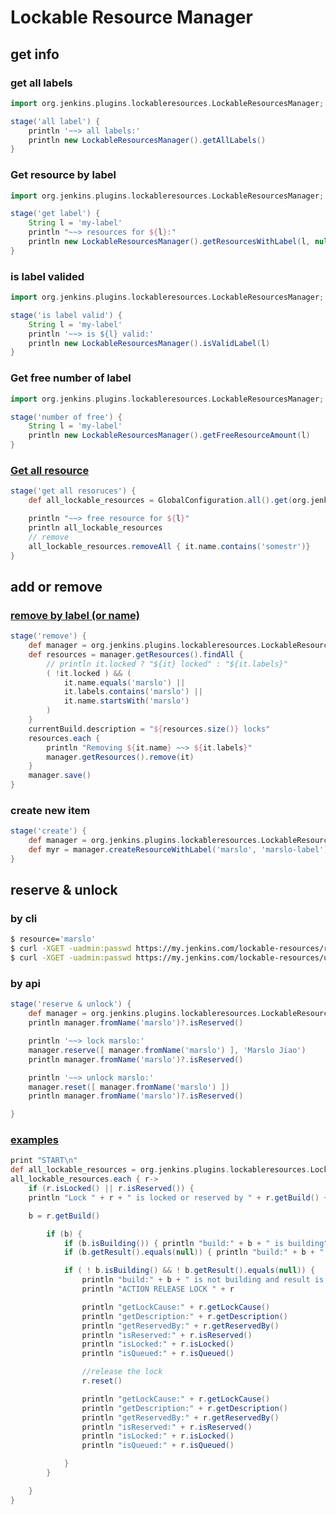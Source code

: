 
# Lockable Resource Manager

## get info

### get all labels
```groovy
import org.jenkins.plugins.lockableresources.LockableResourcesManager;

stage('all label') {
    println '~~> all labels:'
    println new LockableResourcesManager().getAllLabels()
}
```

### Get resource by label
```groovy
import org.jenkins.plugins.lockableresources.LockableResourcesManager;

stage('get label') {
    String l = 'my-label'
    println "~~> resources for ${l}:"
    println new LockableResourcesManager().getResourcesWithLabel(l, null)
}
```


### is label valided
```groovy
import org.jenkins.plugins.lockableresources.LockableResourcesManager;

stage('is label valid') {
    String l = 'my-label'
    println '~~> is ${l} valid:'
    println new LockableResourcesManager().isValidLabel(l)
}
```

### Get free number of label
```groovy
import org.jenkins.plugins.lockableresources.LockableResourcesManager;

stage('number of free') {
    String l = 'my-label'
    println new LockableResourcesManager().getFreeResourceAmount(l)
}
```


### [Get all resource](https://issues.jenkins-ci.org/browse/JENKINS-46235?focusedCommentId=345401&page=com.atlassian.jira.plugin.system.issuetabpanels%3Acomment-tabpanel#comment-345401)
```groovy
stage('get all resoruces') {
    def all_lockable_resources = GlobalConfiguration.all().get(org.jenkins.plugins.lockableresources.LockableResourcesManager.class).resources

    println "~~> free resource for ${l}"
    println all_lockable_resources
    // remove
    all_lockable_resources.removeAll { it.name.contains('somestr')}
}
```

## add or remove
### [remove by label (or name)](https://issues.jenkins-ci.org/browse/JENKINS-38906?focusedCommentId=353245&page=com.atlassian.jira.plugin.system.issuetabpanels%3Acomment-tabpanel#comment-353245)

```groovy
stage('remove') {
    def manager = org.jenkins.plugins.lockableresources.LockableResourcesManager.get()
    def resources = manager.getResources().findAll {
        // println it.locked ? "${it} locked" : "${it.labels}"
        ( !it.locked ) && (
            it.name.equals('marslo') ||
            it.labels.contains('marslo') ||
            it.name.startsWith('marslo')
        )
    }
    currentBuild.description = "${resources.size()} locks"
    resources.each {
        println "Removing ${it.name} ~~> ${it.labels}"
        manager.getResources().remove(it)
    }
    manager.save()
}
```

### create new item
```groovy
stage('create') {
    def manager = org.jenkins.plugins.lockableresources.LockableResourcesManager.get()
    def myr = manager.createResourceWithLabel('marslo', 'marslo-label')
}
```


## reserve & unlock
### by cli
```bash
$ resource='marslo'
$ curl -XGET -uadmin:passwd https://my.jenkins.com/lockable-resources/reserve?resource=${resource}
$ curl -XGET -uadmin:passwd https://my.jenkins.com/lockable-resources/unreserve?resource=${resource}
```

### by api
```groovy
stage('reserve & unlock') {
    def manager = org.jenkins.plugins.lockableresources.LockableResourcesManager.get()
    println manager.fromName('marslo')?.isReserved()

    println '~~> lock marslo:'
    manager.reserve([ manager.fromName('marslo') ], 'Marslo Jiao')
    println manager.fromName('marslo')?.isReserved()

    println '~~> unlock marslo:'
    manager.reset([ manager.fromName('marslo') ])
    println manager.fromName('marslo')?.isReserved()

}

```

### [examples](https://config9.com/apps/jenkins/jenkins-lockable-resource-lock-without-unlocking/)
```groovy
print "START\n"
def all_lockable_resources = org.jenkins.plugins.lockableresources.LockableResourcesManager.get().resources
all_lockable_resources.each { r->
    if (r.isLocked() || r.isReserved()) {
    println "Lock " + r + " is locked or reserved by " + r.getBuild() + " B CARSE " + r.getLockCause()

    b = r.getBuild()

        if (b) {
            if (b.isBuilding()) { println "build:" + b + " is building" }
            if (b.getResult().equals(null)) { println "build:" + b + " result is not in yet" }

            if ( ! b.isBuilding() && ! b.getResult().equals(null)) {
                println "build:" + b + " is not building and result is " + b.getResult() + " yet the lock " + r + " is locked."
                println "ACTION RELEASE LOCK " + r

                println "getLockCause:" + r.getLockCause()
                println "getDescription:" + r.getDescription()
                println "getReservedBy:" + r.getReservedBy()
                println "isReserved:" + r.isReserved()
                println "isLocked:" + r.isLocked()
                println "isQueued:" + r.isQueued()

                //release the lock
                r.reset()

                println "getLockCause:" + r.getLockCause()
                println "getDescription:" + r.getDescription()
                println "getReservedBy:" + r.getReservedBy()
                println "isReserved:" + r.isReserved()
                println "isLocked:" + r.isLocked()
                println "isQueued:" + r.isQueued()

            }
        }

    }
}
```
